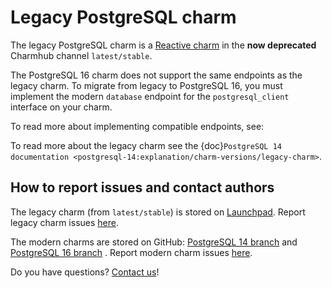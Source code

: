 # Legacy PostgreSQL charm

The legacy PostgreSQL charm is a [Reactive charm](https://documentation.ubuntu.com/juju/3.6/reference/charm/#reactive-charm) in the **now deprecated** Charmhub channel `latest/stable`. 

The PostgreSQL 16 charm does not support the same endpoints as the legacy charm. To migrate from legacy to PostgreSQL 16, you must implement the modern `database` endpoint for the `postgresql_client` interface on your charm.

To read more about implementing compatible endpoints, see: [](/how-to/integrate-with-your-charm)

To read more about the legacy charm see the {doc}`PostgreSQL 14 documentation <postgresql-14:explanation/charm-versions/legacy-charm>`.

## How to report issues and contact authors

The legacy charm (from `latest/stable`) is stored on [Launchpad](https://git.launchpad.net/postgresql-charm/). Report legacy charm issues [here](https://bugs.launchpad.net/postgresql-charm).

The modern charms are stored on GitHub: [PostgreSQL 14 branch](https://github.com/canonical/postgresql-operator/tree/main) and [PostgreSQL 16 branch](https://github.com/canonical/postgresql-operator/tree/16/edge) . Report modern charm issues [here](https://github.com/canonical/postgresql-operator/issues/new/choose).

Do you have questions? [Contact us](/reference/contacts)!

